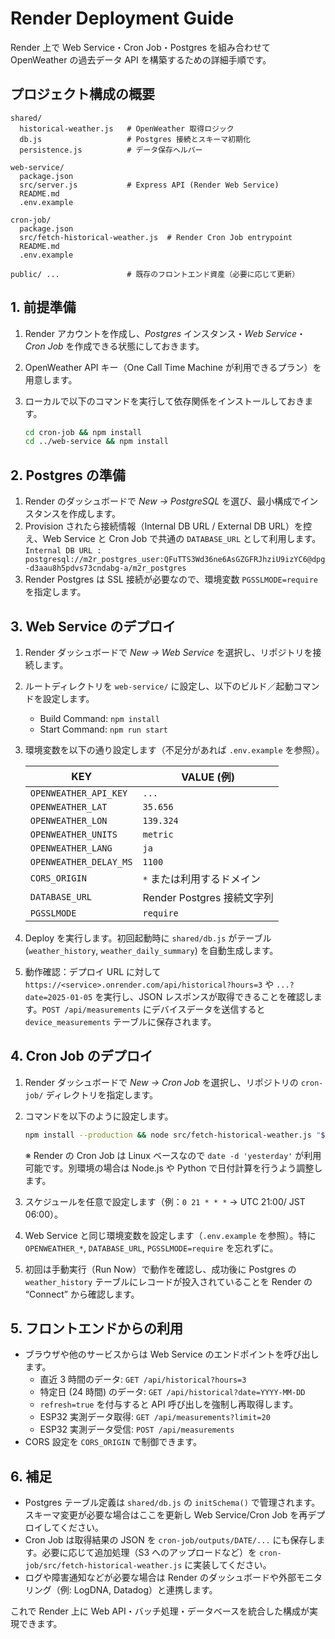 # Render Deployment Guide

Render 上で Web Service・Cron Job・Postgres を組み合わせて OpenWeather の過去データ API を構築するための詳細手順です。

## プロジェクト構成の概要

```
shared/
  historical-weather.js   # OpenWeather 取得ロジック
  db.js                   # Postgres 接続とスキーマ初期化
  persistence.js          # データ保存ヘルパー

web-service/
  package.json
  src/server.js           # Express API (Render Web Service)
  README.md
  .env.example

cron-job/
  package.json
  src/fetch-historical-weather.js  # Render Cron Job entrypoint
  README.md
  .env.example

public/ ...               # 既存のフロントエンド資産（必要に応じて更新）
```

## 1. 前提準備

1. Render アカウントを作成し、_Postgres_ インスタンス・_Web Service_・_Cron Job_ を作成できる状態にしておきます。
2. OpenWeather API キー（One Call Time Machine が利用できるプラン）を用意します。
3. ローカルで以下のコマンドを実行して依存関係をインストールしておきます。

   ```bash
   cd cron-job && npm install
   cd ../web-service && npm install
   ```

## 2. Postgres の準備

1. Render のダッシュボードで _New → PostgreSQL_ を選び、最小構成でインスタンスを作成します。
2. Provision されたら接続情報（Internal DB URL / External DB URL）を控え、Web Service と Cron Job で共通の `DATABASE_URL` として利用します。
   `Internal DB URL : postgresql://m2r_postgres_user:QFuTTS3Wd36ne6AsGZGFRJhziU9izYC6@dpg-d3aau8h5pdvs73cndabg-a/m2r_postgres`
3. Render Postgres は SSL 接続が必要なので、環境変数 `PGSSLMODE=require` を指定します。

## 3. Web Service のデプロイ

1. Render ダッシュボードで _New → Web Service_ を選択し、リポジトリを接続します。
2. ルートディレクトリを `web-service/` に設定し、以下のビルド／起動コマンドを設定します。

   - Build Command: `npm install`
   - Start Command: `npm run start`

3. 環境変数を以下の通り設定します（不足分があれば `.env.example` を参照）。

   | KEY                    | VALUE (例)                 |
   | ---------------------- | -------------------------- |
   | `OPENWEATHER_API_KEY`  | `...`                      |
   | `OPENWEATHER_LAT`      | `35.656`                   |
   | `OPENWEATHER_LON`      | `139.324`                  |
   | `OPENWEATHER_UNITS`    | `metric`                   |
   | `OPENWEATHER_LANG`     | `ja`                       |
   | `OPENWEATHER_DELAY_MS` | `1100`                     |
   | `CORS_ORIGIN`          | `*` または利用するドメイン |
   | `DATABASE_URL`         | Render Postgres 接続文字列 |
   | `PGSSLMODE`            | `require`                  |

4. Deploy を実行します。初回起動時に `shared/db.js` がテーブル (`weather_history`, `weather_daily_summary`) を自動生成します。
5. 動作確認：デプロイ URL に対して `https://<service>.onrender.com/api/historical?hours=3` や `...?date=2025-01-05` を実行し、JSON レスポンスが取得できることを確認します。`POST /api/measurements` にデバイスデータを送信すると `device_measurements` テーブルに保存されます。

## 4. Cron Job のデプロイ

1. Render ダッシュボードで _New → Cron Job_ を選択し、リポジトリの `cron-job/` ディレクトリを指定します。
2. コマンドを以下のように設定します。

   ```bash
   npm install --production && node src/fetch-historical-weather.js "$(date -d 'yesterday' +%Y-%m-%d)"
   ```

   ※ Render の Cron Job は Linux ベースなので `date -d 'yesterday'` が利用可能です。別環境の場合は Node.js や Python で日付計算を行うよう調整します。

3. スケジュールを任意で設定します（例：`0 21 * * *` → UTC 21:00/ JST 06:00）。
4. Web Service と同じ環境変数を設定します（`.env.example` を参照）。特に `OPENWEATHER_*`, `DATABASE_URL`, `PGSSLMODE=require` を忘れずに。
5. 初回は手動実行（Run Now）で動作を確認し、成功後に Postgres の `weather_history` テーブルにレコードが投入されていることを Render の “Connect” から確認します。

## 5. フロントエンドからの利用

- ブラウザや他のサービスからは Web Service のエンドポイントを呼び出します。
  - 直近 3 時間のデータ: `GET /api/historical?hours=3`
  - 特定日 (24 時間) のデータ: `GET /api/historical?date=YYYY-MM-DD`
  - `refresh=true` を付与すると API 呼び出しを強制し再取得します。
  - ESP32 実測データ取得: `GET /api/measurements?limit=20`
  - ESP32 実測データ受信: `POST /api/measurements`
- CORS 設定を `CORS_ORIGIN` で制御できます。

## 6. 補足

- Postgres テーブル定義は `shared/db.js` の `initSchema()` で管理されます。スキーマ変更が必要な場合はここを更新し Web Service/Cron Job を再デプロイしてください。
- Cron Job は取得結果の JSON を `cron-job/outputs/DATE/...` にも保存します。必要に応じて追加処理（S3 へのアップロードなど）を `cron-job/src/fetch-historical-weather.js` に実装してください。
- ログや障害通知などが必要な場合は Render のダッシュボードや外部モニタリング（例: LogDNA, Datadog）と連携します。

これで Render 上に Web API・バッチ処理・データベースを統合した構成が実現できます。

